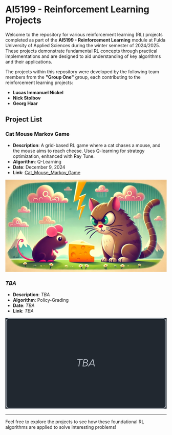 # AI5199 - Reinforcement Learning Projects

Welcome to the repository for various reinforcement learning (RL) projects completed as part of the **AI5199 - Reinforcement Learning** module at Fulda University of Applied Sciences during the winter semester of 2024/2025. These projects demonstrate fundamental RL concepts through practical implementations and are designed to aid understanding of key algorithms and their applications.

The projects within this repository were developed by the following team members from the **"Group One"** group, each contributing to the reinforcement learning projects:

- **Lucas Immanuel Nickel**  
- **Nick Stolbov**  
- **Georg Haar**  


## Project List

### Cat Mouse Markov Game

- **Description**: A grid-based RL game where a cat chases a mouse, and the mouse aims to reach cheese. Uses Q-learning for strategy optimization, enhanced with Ray Tune.
- **Algorithm**: Q-Learning  
- **Date**: December 9, 2024  
- **Link**: [Cat_Mouse_Markov_Game](./Cat_Mouse_Markov_Game)
<img src="Cat_Mouse_Markov_Game/assets/thumbnail.webp" alt="Cat vs Mouse">

### *TBA*

- **Description**: *TBA*
- **Algorithm**: Policy-Grading  
- **Date**: *TBA*  
- **Link**: *TBA*
<img src="assets/tba.png" alt="Missing Image">

---

Feel free to explore the projects to see how these foundational RL algorithms are applied to solve interesting problems!
